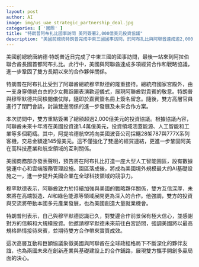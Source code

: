 ```yaml
---
layout: post
author: AI
image: img/us_uae_strategic_partnership_deal.jpg
categories: [ '國際' ]
title: "特朗普阿布扎比國事訪問 美阿簽署2,000億美元投資協議"
description: "美國前總統特朗普完成中東三國國事訪問，於阿布扎比與阿聯酋達成逾2,000億美元合作協議，涵蓋能源、AI、航空等多個領域，雙方將打造美企境外最大AI園區，深化雙邊戰略夥伴關係，加速創新與高端產業合作。"
---
```

美國前總統唐納德·特朗普近日完成了中東三國的國事訪問，最後一站來到阿拉伯聯合酋長國首都阿布扎比。此行中，美國與阿聯酋達成多項經貿合作和戰略協議，進一步鞏固了雙方長期以來的合作夥伴關係。

特朗普在阿布扎比受到了阿聯酋總統穆罕默德的隆重接待。總統府國家宮殿外，由一支身穿傳統白衣的少女舞蹈團表演歡迎儀式，展現阿聯酋對貴賓的敬意。特朗普與穆罕默德共同檢閱儀仗隊，隨即於嘉賓簽名冊上簽名留念。隨後，雙方高層官員進行了閉門會談，討論雙邊關係的進一步發展及未來合作方案。

本次訪問中，雙方重點簽署了總額超過2,000億美元的投資協議。根據協議內容，阿聯酋未來十年將在美國投資達1.4萬億美元，投資領域涵蓋能源、人工智能和工業等多個範疇。其中，阿提哈德航空將向美國波音公司採購28架787與777X系列客機，交易金額達145億美元。這不僅強化了雙邊的經貿連結，更進一步鞏固阿美在高科技產業和航空領域的互利關係。

美國商務部亦發表聲明，預告將在阿布扎比打造一座大型人工智能園區，設有數據營運中心和雲端服務管理設施。園區落成後，將成為美國境外規模最大的AI基礎設施之一，進一步提升美國企業在全球科技領域的競爭力。

穆罕默德表示，阿聯酋致力於持續加強與美國的戰略夥伴關係，雙方互信深厚，未來將在高端製造、AI和綠色能源等領域展開更為深入的合作。他強調，雙方的投資與交流將帶動本國多元產業發展，也為美國創造大量就業機會。

特朗普則表示，自己與穆罕默德認識已久，對雙邊合作前景保有極大信心，並感謝對方的信賴和大規模投資。他邀請穆罕默德未來前往白宮訪問，強調美國將以最高規格熱情接待來賓，並期待雙方合作帶來實質成效。

這次高層互動和巨額協議象徵美國與阿聯酋在全球政經格局下不斷深化的夥伴友誼，也為兩國未來在創新產業與基礎建設上的合作鋪路，展現雙方攜手開創多贏局面的決心。